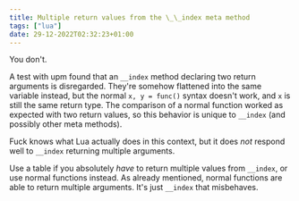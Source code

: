 ```yaml
---
title: Multiple return values from the \_\_index meta method
tags: ["lua"]
date: 29-12-2022T02:32:23+01:00
---
```


You don't.

A test with upm found that an `__index` method declaring two return arguments is disregarded. They're somehow flattened into the same variable instead, but the normal `x, y = func()` syntax doesn't work, and `x` is still the same return type. The comparison of a normal function worked as expected with two return values, so this behavior is unique to `__index` (and possibly other meta methods).

Fuck knows what Lua actually does in this context, but it does _not_ respond well to `__index` returning multiple arguments.

Use a table if you absolutely *have* to return multiple values from `__index`, or use normal functions instead. As already mentioned, normal functions are able to return multiple arguments. It's just `__index` that misbehaves.
